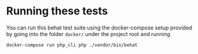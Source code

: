 # Running these tests

You can run this behat test suite using the docker-compose setup provided
by going into the folder `docker/` under the project root and running

    docker-compose run php_cli php ./vendor/bin/behat